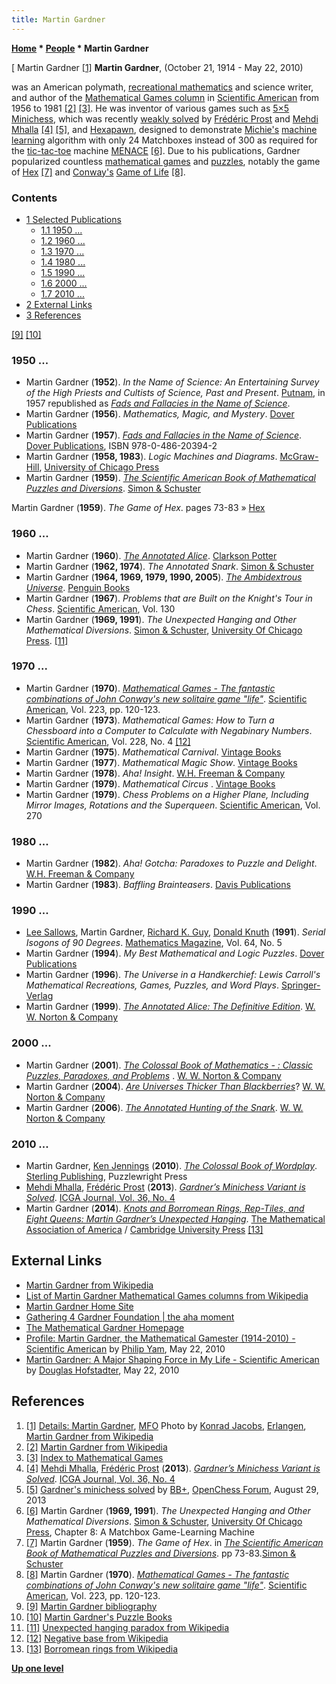 ```yaml
---
title: Martin Gardner
---
```

**[Home](Home "Home") \* [People](People "People") \* Martin Gardner**



[ Martin Gardner <a id="cite-note-1" href="#cite-ref-1">[1]</a>
**Martin Gardner**, (October 21, 1914 - May 22, 2010)  

was an American polymath, [recreational mathematics](https://en.wikipedia.org/wiki/Recreational_mathematics) and science writer, and author of the [Mathematical Games column](https://en.wikipedia.org/wiki/List_of_Martin_Gardner_Mathematical_Games_columns) in [Scientific American](Scientific_American "Scientific American") from 1956 to 1981 <a id="cite-note-2" href="#cite-ref-2">[2]</a> <a id="cite-note-3" href="#cite-ref-3">[3]</a>. He was inventor of various games such as [5×5 Minichess](https://en.wikipedia.org/wiki/Minichess#5.C3.975_chess), which was recently [weakly solved](index.php?title=Fr%C3%A9d%C3%A9ric_Pros&action=edit&redlink=1 "Frédéric Pros (page does not exist)") by [Frédéric Prost](Fr%C3%A9d%C3%A9ric_Prost "Frédéric Prost") and [Mehdi Mhalla](index.php?title=Mehdi_Mhalla&action=edit&redlink=1 "Mehdi Mhalla (page does not exist)") <a id="cite-note-4" href="#cite-ref-4">[4]</a> <a id="cite-note-5" href="#cite-ref-5">[5]</a>, and [Hexapawn](https://en.wikipedia.org/wiki/Hexapawn), designed to demonstrate [Michie's](Donald_Michie "Donald Michie") [machine learning](Learning "Learning") algorithm with only 24 Matchboxes instead of 300 as required for the [tic-tac-toe](https://en.wikipedia.org/wiki/Tic-tac-toe) machine [MENACE](Donald_Michie#MENACE "Donald Michie") <a id="cite-note-6" href="#cite-ref-6">[6]</a>. Due to his publications, Gardner popularized countless [mathematical games](https://en.wikipedia.org/wiki/Mathematical_game) and [puzzles](https://en.wikipedia.org/wiki/Mathematical_puzzle), notably the game of [Hex](Hex "Hex") <a id="cite-note-7" href="#cite-ref-7">[7]</a> and [Conway's](John_H._Conway "John H. Conway") [Game of Life](https://en.wikipedia.org/wiki/Conway%27s_Game_of_Life) <a id="cite-note-8" href="#cite-ref-8">[8]</a>. 



### Contents


* [1 Selected Publications](#selected-publications)
	+ [1.1 1950 ...](#1950-...)
	+ [1.2 1960 ...](#1960-...)
	+ [1.3 1970 ...](#1970-...)
	+ [1.4 1980 ...](#1980-...)
	+ [1.5 1990 ...](#1990-...)
	+ [1.6 2000 ...](#2000-...)
	+ [1.7 2010 ...](#2010-...)
* [2 External Links](#external-links)
* [3 References](#references)






<a id="cite-note-9" href="#cite-ref-9">[9]</a> <a id="cite-note-10" href="#cite-ref-10">[10]</a>



### 1950 ...


* Martin Gardner (**1952**). *In the Name of Science: An Entertaining Survey of the High Priests and Cultists of Science, Past and Present*. [Putnam](https://en.wikipedia.org/wiki/G._P._Putnam%27s_Sons), in 1957 republished as *[Fads and Fallacies in the Name of Science](https://en.wikipedia.org/wiki/Fads_and_Fallacies_in_the_Name_of_Science)*.
* Martin Gardner (**1956**). *Mathematics, Magic, and Mystery*. [Dover Publications](https://en.wikipedia.org/wiki/Dover_Publications)
* Martin Gardner (**1957**). *[Fads and Fallacies in the Name of Science](https://en.wikipedia.org/wiki/Fads_and_Fallacies_in_the_Name_of_Science)*. [Dover Publications](https://en.wikipedia.org/wiki/Dover_Publications), ISBN 978-0-486-20394-2
* Martin Gardner (**1958, 1983**). *Logic Machines and Diagrams*. [McGraw-Hill](https://en.wikipedia.org/wiki/McGraw_Hill_Financial), [University of Chicago Press](https://en.wikipedia.org/wiki/University_of_Chicago_Press)
* Martin Gardner (**1959**). *[The Scientific American Book of Mathematical Puzzles and Diversions](http://www.librarything.com/work/5317022)*. [Simon & Schuster](https://en.wikipedia.org/wiki/Simon_%26_Schuster)


 Martin Gardner (**1959**). *The Game of Hex*. pages 73-83 » [Hex](Hex "Hex")
### 1960 ...


* Martin Gardner (**1960**). *[The Annotated Alice](https://en.wikipedia.org/wiki/The_Annotated_Alice)*. [Clarkson Potter](https://en.wikipedia.org/wiki/Crown_Publishing_Group)
* Martin Gardner (**1962, 1974**). *The Annotated Snark*. [Simon & Schuster](https://en.wikipedia.org/wiki/Simon_%26_Schuster)
* Martin Gardner (**1964, 1969, 1979, 1990, 2005**). *[The Ambidextrous Universe](https://en.wikipedia.org/wiki/The_Ambidextrous_Universe)*. [Penguin Books](https://en.wikipedia.org/wiki/Penguin_Books)
* Martin Gardner (**1967**). *Problems that are Built on the Knight's Tour in Chess*. [Scientific American](Scientific_American "Scientific American"), Vol. 130
* Martin Gardner (**1969, 1991**). *The Unexpected Hanging and Other Mathematical Diversions*. [Simon & Schuster](https://en.wikipedia.org/wiki/Simon_%26_Schuster), [University Of Chicago Press](https://en.wikipedia.org/wiki/University_of_Chicago_Press). <a id="cite-note-11" href="#cite-ref-11">[11]</a>


### 1970 ...


* Martin Gardner (**1970**). *[Mathematical Games - The fantastic combinations of John Conway's new solitaire game "life"](http://ddi.cs.uni-potsdam.de/HyFISCH/Produzieren/lis_projekt/proj_gamelife/ConwayScientificAmerican.htm)*. [Scientific American](Scientific_American "Scientific American"), Vol. 223, pp. 120-123.
* Martin Gardner (**1973**). *Mathematical Games: How to Turn a Chessboard into a Computer to Calculate with Negabinary Numbers*. [Scientific American](Scientific_American "Scientific American"), Vol. 228, No. 4 <a id="cite-note-12" href="#cite-ref-12">[12]</a>
* Martin Gardner (**1975**). *Mathematical Carnival*. [Vintage Books](https://en.wikipedia.org/wiki/Vintage_Books)
* Martin Gardner (**1977**). *Mathematical Magic Show*. [Vintage Books](https://en.wikipedia.org/wiki/Vintage_Books)
* Martin Gardner (**1978**). *Aha! Insight*. [W.H. Freeman & Company](https://en.wikipedia.org/wiki/W._H._Freeman_and_Company)
* Martin Gardner (**1979**). *Mathematical Circus* . [Vintage Books](https://en.wikipedia.org/wiki/Vintage_Books)
* Martin Gardner (**1979**). *Chess Problems on a Higher Plane, Including Mirror Images, Rotations and the Superqueen*. [Scientific American](Scientific_American "Scientific American"), Vol. 270


### 1980 ...


* Martin Gardner (**1982**). *Aha! Gotcha: Paradoxes to Puzzle and Delight*. [W.H. Freeman & Company](https://en.wikipedia.org/wiki/W._H._Freeman_and_Company)
* Martin Gardner (**1983**). *Baffling Brainteasers*. [Davis Publications](http://www.davisart.com/)


### 1990 ...


* [Lee Sallows](https://en.wikipedia.org/wiki/Lee_Sallows), Martin Gardner, [Richard K. Guy](Richard_K._Guy "Richard K. Guy"), [Donald Knuth](Donald_Knuth "Donald Knuth") (**1991**). *Serial Isogons of 90 Degrees*. [Mathematics Magazine](https://en.wikipedia.org/wiki/Mathematics_Magazine), Vol. 64, No. 5
* Martin Gardner (**1994**). *My Best Mathematical and Logic Puzzles*. [Dover Publications](https://en.wikipedia.org/wiki/Dover_Publications)
* Martin Gardner (**1996**). *The Universe in a Handkerchief: Lewis Carroll's Mathematical Recreations, Games, Puzzles, and Word Plays*. [Springer-Verlag](https://en.wikipedia.org/wiki/Springer_Science%2BBusiness_Media)
* Martin Gardner (**1999**). *[The Annotated Alice: The Definitive Edition](http://books.wwnorton.com/books/detail.aspx?ID=5353)*. [W. W. Norton & Company](https://en.wikipedia.org/wiki/W._W._Norton_%26_Company)


### 2000 ...


* Martin Gardner (**2001**). *[The Colossal Book of Mathematics - : Classic Puzzles, Paradoxes, and Problems](http://books.wwnorton.com/books/detail.aspx?ID=4897)* . [W. W. Norton & Company](https://en.wikipedia.org/wiki/W._W._Norton_%26_Company)
* Martin Gardner (**2004**). *[Are Universes Thicker Than Blackberries](http://books.wwnorton.com/books/detail.aspx?ID=7668)*? [W. W. Norton & Company](https://en.wikipedia.org/wiki/W._W._Norton_%26_Company)
* Martin Gardner (**2006**). *[The Annotated Hunting of the Snark](http://books.wwnorton.com/books/detail.aspx?ID=6052)*. [W. W. Norton & Company](https://en.wikipedia.org/wiki/W._W._Norton_%26_Company)


### 2010 ...


* Martin Gardner, [Ken Jennings](https://en.wikipedia.org/wiki/Ken_Jennings) (**2010**). *[The Colossal Book of Wordplay](http://booklikes.com/colossal-book-of-wordplay-martin-gardner-ken-jennings/book,6531589)*. [Sterling Publishing](https://en.wikipedia.org/wiki/Sterling_Publishing), Puzzlewright Press
* [Mehdi Mhalla](index.php?title=Mehdi_Mhalla&action=edit&redlink=1 "Mehdi Mhalla (page does not exist)"), [Frédéric Prost](Fr%C3%A9d%C3%A9ric_Prost "Frédéric Prost") (**2013**). *[Gardner’s Minichess Variant is Solved](http://arxiv-web3.library.cornell.edu/abs/1307.7118)*. [ICGA Journal, Vol. 36, No. 4](ICGA_Journal#36_4 "ICGA Journal")
* Martin Gardner (**2014**). *[Knots and Borromean Rings, Rep-Tiles, and Eight Queens: Martin Gardner’s Unexpected Hanging](http://www.cambridge.org/gb/academic/subjects/mathematics/recreational-mathematics/knots-and-borromean-rings-rep-tiles-and-eight-queens-martin-gardners-unexpected-hanging)*. [The Mathematical Association of America](https://en.wikipedia.org/wiki/Mathematical_Association_of_America) / [Cambridge University Press](https://en.wikipedia.org/wiki/Cambridge_University_Press) <a id="cite-note-13" href="#cite-ref-13">[13]</a>


## External Links


* [Martin Gardner from Wikipedia](https://en.wikipedia.org/wiki/Martin_Gardner)
* [List of Martin Gardner Mathematical Games columns from Wikipedia](https://en.wikipedia.org/wiki/List_of_Martin_Gardner_Mathematical_Games_columns)
* [Martin Gardner Home Site](http://martin-gardner.org/)
* [Gathering 4 Gardner Foundation | the aha moment](http://gathering4gardner.org/)
* [The Mathematical Gardner Homepage](http://community.middlebury.edu/~jschmitt/MathematicalGardner.html)
* [Profile: Martin Gardner, the Mathematical Gamester (1914-2010) - Scientific American](http://www.scientificamerican.com/article/profile-of-martin-gardner/) by [Philip Yam](https://www.linkedin.com/in/philipyam), May 22, 2010
* [Martin Gardner: A Major Shaping Force in My Life - Scientific American](http://www.scientificamerican.com/article/martin-gardner-hofstadter/) by [Douglas Hofstadter](https://en.wikipedia.org/wiki/Douglas_Hofstadter), May 22, 2010


## References


1. <a id="cite-ref-1" href="#cite-note-1">[1]</a> [Details: Martin Gardner](http://owpdb.mfo.de/detail?photo_id=1292), [MFO](https://en.wikipedia.org/wiki/Mathematical_Research_Institute_of_Oberwolfach) Photo by [Konrad Jacobs](Mathematician#Ahlswede "Mathematician"), [Erlangen](https://en.wikipedia.org/wiki/Erlangen), [Martin Gardner from Wikipedia](https://en.wikipedia.org/wiki/Martin_Gardner)
2. <a id="cite-ref-2" href="#cite-note-2">[2]</a> [Martin Gardner from Wikipedia](https://en.wikipedia.org/wiki/Martin_Gardner)
3. <a id="cite-ref-3" href="#cite-note-3">[3]</a> [Index to Mathematical Games](http://www.dialectrix.com/MG.html)
4. <a id="cite-ref-4" href="#cite-note-4">[4]</a> [Mehdi Mhalla](index.php?title=Mehdi_Mhalla&action=edit&redlink=1 "Mehdi Mhalla (page does not exist)"), [Frédéric Prost](Fr%C3%A9d%C3%A9ric_Prost "Frédéric Prost") (**2013**). *[Gardner’s Minichess Variant is Solved](http://arxiv-web3.library.cornell.edu/abs/1307.7118)*. [ICGA Journal, Vol. 36, No. 4](ICGA_Journal#36_4 "ICGA Journal")
5. <a id="cite-ref-5" href="#cite-note-5">[5]</a> [Gardner's minichess solved](http://www.open-chess.org/viewtopic.php?f=5&t=2414) by [BB+](Mark_Watkins "Mark Watkins"), [OpenChess Forum](Computer_Chess_Forums "Computer Chess Forums"), August 29, 2013
6. <a id="cite-ref-6" href="#cite-note-6">[6]</a> Martin Gardner (**1969, 1991**). *The Unexpected Hanging and Other Mathematical Diversions*. [Simon & Schuster](https://en.wikipedia.org/wiki/Simon_%26_Schuster), [University Of Chicago Press](https://en.wikipedia.org/wiki/University_of_Chicago_Press), Chapter 8: A Matchbox Game-Learning Machine
7. <a id="cite-ref-7" href="#cite-note-7">[7]</a>  Martin Gardner (**1959**). *The Game of Hex*. in *[The Scientific American Book of Mathematical Puzzles and Diversions](http://www.librarything.com/work/5317022)*. pp 73-83.[Simon & Schuster](https://en.wikipedia.org/wiki/Simon_%26_Schuster)
8. <a id="cite-ref-8" href="#cite-note-8">[8]</a>  Martin Gardner (**1970**). *[Mathematical Games - The fantastic combinations of John Conway's new solitaire game "life"](http://ddi.cs.uni-potsdam.de/HyFISCH/Produzieren/lis_projekt/proj_gamelife/ConwayScientificAmerican.htm)*. [Scientific American](Scientific_American "Scientific American"), Vol. 223, pp. 120-123.
9. <a id="cite-ref-9" href="#cite-note-9">[9]</a> [Martin Gardner bibliography](https://en.wikipedia.org/wiki/Martin_Gardner_bibliography)
10. <a id="cite-ref-10" href="#cite-note-10">[10]</a> [Martin Gardner's Puzzle Books](http://martin-gardner.org/PuzzleBooks.html)
11. <a id="cite-ref-11" href="#cite-note-11">[11]</a> [Unexpected hanging paradox from Wikipedia](https://en.wikipedia.org/wiki/Unexpected_hanging_paradox)
12. <a id="cite-ref-12" href="#cite-note-12">[12]</a> [Negative base from Wikipedia](https://en.wikipedia.org/wiki/Negative_base)
13. <a id="cite-ref-13" href="#cite-note-13">[13]</a> [Borromean rings from Wikipedia](https://en.wikipedia.org/wiki/Borromean_rings)

**[Up one level](People "People")**







 
